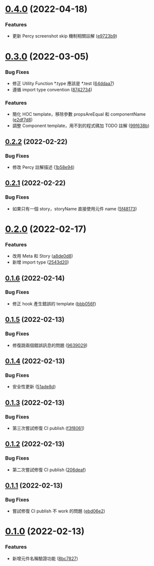# [0.4.0](https://github.com/hahow/vscode-create-component/compare/v0.3.0...v0.4.0) (2022-04-18)


### Features

* 更新 Percy screenshot skip 機制相關註解 ([e9723b9](https://github.com/hahow/vscode-create-component/commit/e9723b96f3b64f15b30670b4ae46132c6cacff3b))

# [0.3.0](https://github.com/hahow/vscode-create-component/compare/v0.2.2...v0.3.0) (2022-03-05)


### Bug Fixes

* 修正 Utility Function *.type 應該是 *.test ([64ddaa7](https://github.com/hahow/vscode-create-component/commit/64ddaa777b357499df27186aed978899a024d63e))
* 遵循 import type convention ([8742734](https://github.com/hahow/vscode-create-component/commit/8742734d13dd26984ed68dbfc0c5b483005c59f3))


### Features

* 簡化 HOC template，移除參數 propsAreEqual 和 componentName ([e2df7d8](https://github.com/hahow/vscode-create-component/commit/e2df7d8586ff39c81625bad2660b74f24f865a57))
* 調整 Component template，用不到的程式碼加 TODO 註解 ([99f638b](https://github.com/hahow/vscode-create-component/commit/99f638bc022ea8265a8ec88d993ed1dcc515fe50))

## [0.2.2](https://github.com/hahow/vscode-create-component/compare/v0.2.1...v0.2.2) (2022-02-22)


### Bug Fixes

* 修改 Percy 註解描述 ([1b58e94](https://github.com/hahow/vscode-create-component/commit/1b58e94b187032c0c10a483d3943ff0b6f6e750b))

## [0.2.1](https://github.com/hahow/vscode-create-component/compare/v0.2.0...v0.2.1) (2022-02-22)


### Bug Fixes

* 如果只有一個 story，storyName 直接使用元件 name ([5f48173](https://github.com/hahow/vscode-create-component/commit/5f481731bae9af51318e16ef513dbf873789db46))

# [0.2.0](https://github.com/hahow/vscode-create-component/compare/v0.1.6...v0.2.0) (2022-02-17)


### Features

* 改用 Meta 和 Story ([a8de0d8](https://github.com/hahow/vscode-create-component/commit/a8de0d82095e5de256082547534edf85b4e43982))
* 新增 import type ([2543d20](https://github.com/hahow/vscode-create-component/commit/2543d20ffd6464b2defb12d39ece8c2f39abeac0))

## [0.1.6](https://github.com/hahow/vscode-create-component/compare/v0.1.5...v0.1.6) (2022-02-14)


### Bug Fixes

* 修正 hook 產生錯誤的 template ([bbb056f](https://github.com/hahow/vscode-create-component/commit/bbb056fc6e3d54b9f3e930c748d2aa4e797599e6))

## [0.1.5](https://github.com/hahow/vscode-create-component/compare/v0.1.4...v0.1.5) (2022-02-13)


### Bug Fixes

* 修復跳兩個錯誤訊息的問題 ([9639029](https://github.com/hahow/vscode-create-component/commit/963902971b726f91e775d6c46fe90d75a893cb8d))

## [0.1.4](https://github.com/hahow/vscode-create-component/compare/v0.1.3...v0.1.4) (2022-02-13)


### Bug Fixes

* 安全性更新 ([51ade8d](https://github.com/hahow/vscode-create-component/commit/51ade8d13404b31678b431e2eb28ab6743cb4d61))

## [0.1.3](https://github.com/hahow/vscode-create-component/compare/v0.1.2...v0.1.3) (2022-02-13)


### Bug Fixes

* 第三次嘗試修復 CI publish ([f3f8061](https://github.com/hahow/vscode-create-component/commit/f3f8061454a12deec63e0c46c6fb7afbcf51b4a5))

## [0.1.2](https://github.com/hahow/vscode-create-component/compare/v0.1.1...v0.1.2) (2022-02-13)


### Bug Fixes

* 第二次嘗試修復 CI publish ([206deaf](https://github.com/hahow/vscode-create-component/commit/206deafff7efc95eaeef33101511d356da9c5fbf))

## [0.1.1](https://github.com/hahow/vscode-create-component/compare/v0.1.0...v0.1.1) (2022-02-13)


### Bug Fixes

* 嘗試修復 CI publish 不 work 的問題 ([ebd06e2](https://github.com/hahow/vscode-create-component/commit/ebd06e271d1e4d71500fca1be225e41c89a589cd))

# [0.1.0](https://github.com/hahow/vscode-create-component/compare/v0.0.3...v0.1.0) (2022-02-13)


### Features

* 新增元件名稱驗證功能 ([8bc7827](https://github.com/hahow/vscode-create-component/commit/8bc7827eff89fd502c3445a2b93cd9f5f37f6bfb))
